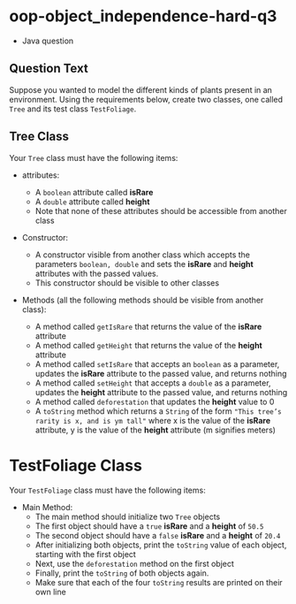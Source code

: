 # oop-object_independence-hard-q3

- Java question

## Question Text

Suppose you wanted to model the different kinds of plants present in an environment. Using the requirements below, 
create two classes, one called `Tree` and its test class `TestFoliage`.

## Tree Class

Your `Tree` class must have the following items:

- attributes:
    - A `boolean` attribute called **isRare**
    - A `double` attribute called **height**
    - Note that none of these attributes should be accessible from another class

- Constructor:
    - A constructor visible from another class which accepts the parameters `boolean, double` and sets the **isRare** 
      and **height** attributes with the passed values.
    - This constructor should be visible to other classes

- Methods (all the following methods should be visible from another class):
    - A method called `getIsRare` that returns the value of the **isRare** attribute
    - A method called `getHeight` that returns the value of the **height** attribute
    - A method called `setIsRare` that accepts an `boolean` as a parameter, updates the **isRare** attribute to the 
      passed value, and returns nothing
    - A method called `setHeight` that accepts a `double` as a parameter, updates the **height** attribute to the passed
      value, and returns nothing
    - A method called `deforestation` that updates the **height** value to 0
    - A `toString` method which returns a `String` of the form `"This tree’s rarity is x, and is ym tall"` where x is
      the value of the **isRare** attribute, y is the value of the **height** attribute (m signifies meters)

# TestFoliage Class

Your `TestFoliage` class must have the following items:

- Main Method:
    - The main method should initialize two `Tree` objects
    - The first object should have a `true` **isRare** and a **height** of `50.5`
    - The second object should have a `false` **isRare** and a **height** of `20.4`
    - After initializing both objects, print the `toString` value of each object, starting with the first object
    - Next, use the `deforestation` method on the first object
    - Finally, print the `toString` of both objects again.
    - Make sure that each of the four `toString` results are printed on their own line